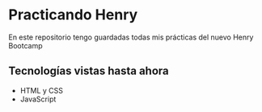 # Practicando Henry

En este repositorio tengo guardadas todas mis prácticas del nuevo Henry Bootcamp

## Tecnologías vistas hasta ahora

- HTML y CSS
- JavaScript
